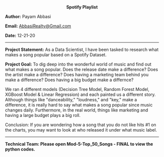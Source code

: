 <b><center>Spotify Playlist</b></center>

<b>Author:</b> Payam Abbasi

<b>Email:</b> AbbasiRealty@Gmail.com

<b>Date:</b> 12-21-20

-------------------------------------------------------------------------------------
<b>Project Statement:</b> As a Data Scientist, I have been tasked to research what makes a song popular based on a Spotify Dataset. 

<b>Project Goal:</b> To dig deep into the wonderful world of music and find out what makes a song popular. Does the release date make a difference? Does the artist make a difference? Does having a marketing team behind you make a difference? Does having a big budget make a differnce? 

We ran 4 different models (Decision Tree Model, Random Forest Model, XGBoost Model & Linear Regression) and each painted us a different story. Although things like "danceability," "loudness," and "key," make a difference, it is really hard to say what makes a song popular since music changes daily. Furthermore, in the real world, things like marketing and having a large budget plays a big roll. 

Conclusion: If you are wondering how a song that you do not like hits #1 on the charts, you may want to look at who released it under what music label. 

--------------------------------------------------------------------------------------
<b>Technical Team: Please open Mod-5-Top_50_Songs - FINAL to view the python codes.</b>
